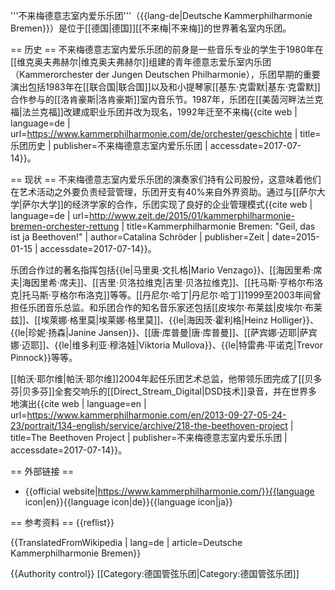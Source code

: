 '''不来梅德意志室内爱乐乐团'''（{{lang-de|Deutsche Kammerphilharmonie Bremen}}）是位于[[德国|德国]][[不来梅|不来梅]]的世界著名室内乐团。

== 历史 ==
不来梅德意志室内爱乐乐团的前身是一些音乐专业的学生于1980年在[[维克奥夫弗赫尔|维克奥夫弗赫尔]]组建的青年德意志爱乐室内乐团（Kammerorchester der Jungen Deutschen Philharmonie），乐团早期的重要演出包括1983年在[[联合国|联合国]]以及和小提琴家[[基东·克雷默|基东·克雷默]]合作参与的[[洛肯豪斯|洛肯豪斯]]室内音乐节。1987年，乐团在[[美茵河畔法兰克福|法兰克福]]改建成职业乐团并改为现名，1992年迁至不来梅<ref>{{cite web | language=de | url=https://www.kammerphilharmonie.com/de/orchester/geschichte | title=乐团历史 | publisher=不来梅德意志室内爱乐乐团 | accessdate=2017-07-14}}</ref>。

== 现状 ==
不来梅德意志室内爱乐乐团的演奏家们持有公司股份，这意味着他们在艺术活动之外要负责经营管理，乐团开支有40%来自外界资助。通过与[[萨尔大学|萨尔大学]]的经济学家的合作，乐团实现了良好的企业管理模式<ref>{{cite web | language=de | url=http://www.zeit.de/2015/01/kammerphilharmonie-bremen-orchester-rettung | title=Kammerphilharmonie Bremen: "Geil, das ist ja Beethoven!" | author=Catalina Schröder | publisher=Zeit | date=2015-01-15 | accessdate=2017-07-14}}</ref>。

乐团合作过的著名指挥包括{{le|马里奥·文扎格|Mario Venzago}}、[[海因里希·席夫|海因里希·席夫]]、[[吉里·贝洛拉维克|吉里·贝洛拉维克]]、[[托马斯·亨格尔布洛克|托马斯·亨格尔布洛克]]等等。[[丹尼尔·哈丁|丹尼尔·哈丁]]1999至2003年间曾担任乐团音乐总监。和乐团合作的知名音乐家还包括[[皮埃尔·布莱兹|皮埃尔·布莱兹]]、[[埃萊娜·格里莫|埃莱娜·格里莫]]、{{le|海因茨·霍利格|Heinz Holliger}}、{{le|珍妮·扬森|Janine Jansen}}、[[唐·库普曼|唐·库普曼]]、[[萨宾娜·迈耶|萨宾娜·迈耶]]、{{le|维多利亚·穆洛娃|Viktoria Mullova}}、{{le|特雷弗·平诺克|Trevor Pinnock}}等等。

[[帕沃·耶尔维|帕沃·耶尔维]]2004年起任乐团艺术总监，他带领乐团完成了[[贝多芬|贝多芬]]全套交响乐的[[Direct_Stream_Digital|DSD技术]]录音，并在世界多地演出<ref>{{cite web | language=en | url=https://www.kammerphilharmonie.com/en/2013-09-27-05-24-23/portrait/134-english/service/archive/218-the-beethoven-project | title=The Beethoven Project | publisher=不来梅德意志室内爱乐乐团 | accessdate=2017-07-14}}</ref>。

== 外部链接 ==
* {{official website|https://www.kammerphilharmonie.com/}}{{language icon|en}}{{language icon|de}}{{language icon|ja}}

== 参考资料 ==
{{reflist}}

{{TranslatedFromWikipedia | lang=de | article=Deutsche Kammerphilharmonie Bremen}}

{{Authority control}}
[[Category:德国管弦乐团|Category:德国管弦乐团]]